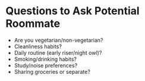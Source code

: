 # Questions to Ask Potential Roommate

- Are you vegetarian/non-vegetarian?
- Cleanliness habits?
- Daily routine (early riser/night owl)?
- Smoking/drinking habits?
- Study/noise preferences?
- Sharing groceries or separate?
